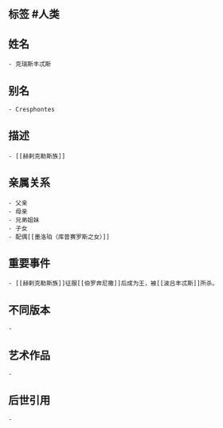 ## 标签  #人类
## 姓名
	- 克瑞斯丰忒斯
## 别名
	- Cresphontes
## 描述
	- [[赫剌克勒斯族]]
## 亲属关系
	- 父亲
	- 母亲
	- 兄弟姐妹
	- 子女
	- 配偶[[墨洛珀（库普赛罗斯之女）]]
## 重要事件
	- [[赫剌克勒斯族]]征服[[伯罗奔尼撒]]后成为王，被[[波吕丰忒斯]]所杀。
## 不同版本
	-
## 艺术作品
	-
## 后世引用
	-
